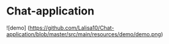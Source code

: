 # Chat-application
![demo] (https://github.com/Lalisa10/Chat-application/blob/master/src/main/resources/demo/demo.png)
